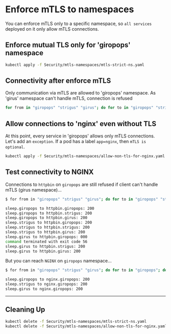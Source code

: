 # Enforce mTLS to namespaces
You can enforce mTLS only to a specific namespace, so `all services` deployed on it
only allow mTLS connections.


## Enforce mutual TLS only for 'giropops' namespace
```bash
kubectl apply -f Security/mtls-namespaces/mtls-strict-ns.yaml
```

## Connectivity after enforce mTLS

Only communication via mTLS are allowed to 'giropops' namespace. As 'girus' namespace can't handle mTLS, connection is refused
```bash
for from in "giropops" "strigus" "girus"; do for to in "giropops" "strigus" "girus"; do kubectl exec "$(kubectl get pod -l app=sleep -n ${from} -o jsonpath={.items..metadata.name})" -c sleep -n ${from} -- curl "http://httpbin.${to}:8000/ip" -s -o /dev/null -w "sleep.${from} to httpbin.${to}: %{http_code}\n"; done; done
```

## Allow connections to 'nginx' even without TLS

At this point, every service in 'giropops' allows only mTLS connections.  
Let's add an `exception`. If a pod has a label `app=nginx`, then `mTLS is optional`.

```bash
kubectl apply -f Security/mtls-namespaces/allow-non-tls-for-nginx.yaml
```

## Test connectivity to NGINX

Connections to `httpbin` on `giropops` are still refused if client can't handle mTLS (girus namespace)...
```bash
$ for from in "giropops" "strigus" "girus"; do for to in "giropops" "strigus" "girus"; do kubectl exec "$(kubectl get pod -l app=sleep -n ${from} -o jsonpath={.items..metadata.name})" -c sleep -n ${from} -- curl "http://httpbin.${to}:8000/ip" -s -o /dev/null -w "sleep.${from} to httpbin.${to}: %{http_code}\n"; done; done

sleep.giropops to httpbin.giropops: 200
sleep.giropops to httpbin.strigus: 200
sleep.giropops to httpbin.girus: 200
sleep.strigus to httpbin.giropops: 200
sleep.strigus to httpbin.strigus: 200
sleep.strigus to httpbin.girus: 200
sleep.girus to httpbin.giropops: 000
command terminated with exit code 56
sleep.girus to httpbin.strigus: 200
sleep.girus to httpbin.girus: 200
```

But you can reach `NGINX` on `giropops` namespace...
```bash
$ for from in "giropops" "strigus" "girus"; do for to in "giropops"; do kubectl exec "$(kubectl get pod -l app=sleep -n ${from} -o jsonpath={.items..metadata.name})" -c sleep -n ${from} -- curl "http://nginx.${to}:8080" -s -o /dev/null -w "sleep.${from} to nginx.${to}: %{http_code}\n"; done; done

sleep.giropops to nginx.giropops: 200
sleep.strigus to nginx.giropops: 200
sleep.girus to nginx.giropops: 200
```


------------
## Cleaning Up
```bash
kubectl delete -f Security/mtls-namespaces/mtls-strict-ns.yaml
kubectl delete -f Security/mtls-namespaces/allow-non-tls-for-nginx.yaml
```